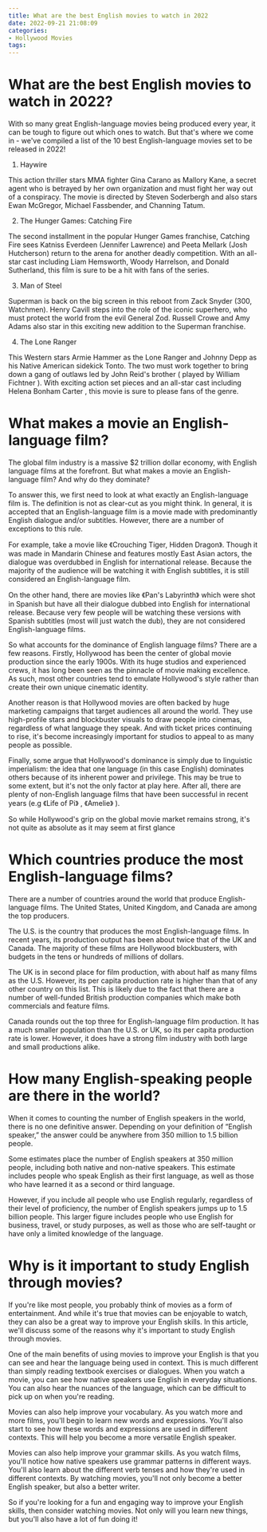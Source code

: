 ```yaml
---
title: What are the best English movies to watch in 2022
date: 2022-09-21 21:08:09
categories:
- Hollywood Movies
tags:
---
```



#  What are the best English movies to watch in 2022?

With so many great English-language movies being produced every year, it can be tough to figure out which ones to watch. But that's where we come in - we've compiled a list of the 10 best English-language movies set to be released in 2022!

1. Haywire

This action thriller stars MMA fighter Gina Carano as Mallory Kane, a secret agent who is betrayed by her own organization and must fight her way out of a conspiracy. The movie is directed by Steven Soderbergh and also stars Ewan McGregor, Michael Fassbender, and Channing Tatum.

2. The Hunger Games: Catching Fire

The second installment in the popular Hunger Games franchise, Catching Fire sees Katniss Everdeen (Jennifer Lawrence) and Peeta Mellark (Josh Hutcherson) return to the arena for another deadly competition. With an all-star cast including Liam Hemsworth, Woody Harrelson, and Donald Sutherland, this film is sure to be a hit with fans of the series.

3. Man of Steel

Superman is back on the big screen in this reboot from Zack Snyder (300, Watchmen). Henry Cavill steps into the role of the iconic superhero, who must protect the world from the evil General Zod. Russell Crowe and Amy Adams also star in this exciting new addition to the Superman franchise.

4. The Lone Ranger

This Western stars Armie Hammer as the Lone Ranger and Johnny Depp as his Native American sidekick Tonto. The two must work together to bring down a gang of outlaws led by John Reid's brother ( played by William Fichtner ). With exciting action set pieces and an all-star cast including Helena Bonham Carter , this movie is sure to please fans of the genre.

#  What makes a movie an English-language film?

The global film industry is a massive $2 trillion dollar economy, with English language films at the forefront. But what makes a movie an English-language film? And why do they dominate?

To answer this, we first need to look at what exactly an English-language film is. The definition is not as clear-cut as you might think. In general, it is accepted that an English-language film is a movie made with predominantly English dialogue and/or subtitles. However, there are a number of exceptions to this rule.

For example, take a movie like 《Crouching Tiger, Hidden Dragon》. Though it was made in Mandarin Chinese and features mostly East Asian actors, the dialogue was overdubbed in English for international release. Because the majority of the audience will be watching it with English subtitles, it is still considered an English-language film.

On the other hand, there are movies like 《Pan's Labyrinth》 which were shot in Spanish but have all their dialogue dubbed into English for international release. Because very few people will be watching these versions with Spanish subtitles (most will just watch the dub), they are not considered English-language films.

So what accounts for the dominance of English language films? There are a few reasons. Firstly, Hollywood has been the center of global movie production since the early 1900s. With its huge studios and experienced crews, it has long been seen as the pinnacle of movie making excellence. As such, most other countries tend to emulate Hollywood's style rather than create their own unique cinematic identity.

Another reason is that Hollywood movies are often backed by huge marketing campaigns that target audiences all around the world. They use high-profile stars and blockbuster visuals to draw people into cinemas, regardless of what language they speak. And with ticket prices continuing to rise, it's become increasingly important for studios to appeal to as many people as possible.

Finally, some argue that Hollywood's dominance is simply due to linguistic imperialism: the idea that one language (in this case English) dominates others because of its inherent power and privilege. This may be true to some extent, but it's not the only factor at play here. After all, there are plenty of non-English language films that have been successful in recent years (e.g 《Life of Pi》 , 《Amelie》 ).

So while Hollywood's grip on the global movie market remains strong, it's not quite as absolute as it may seem at first glance

#  Which countries produce the most English-language films?

There are a number of countries around the world that produce English-language films. The United States, United Kingdom, and Canada are among the top producers.

The U.S. is the country that produces the most English-language films. In recent years, its production output has been about twice that of the UK and Canada. The majority of these films are Hollywood blockbusters, with budgets in the tens or hundreds of millions of dollars.

The UK is in second place for film production, with about half as many films as the U.S. However, its per capita production rate is higher than that of any other country on this list. This is likely due to the fact that there are a number of well-funded British production companies which make both commercials and feature films.

Canada rounds out the top three for English-language film production. It has a much smaller population than the U.S. or UK, so its per capita production rate is lower. However, it does have a strong film industry with both large and small productions alike.

#  How many English-speaking people are there in the world?

When it comes to counting the number of English speakers in the world, there is no one definitive answer. Depending on your definition of “English speaker,” the answer could be anywhere from 350 million to 1.5 billion people.

Some estimates place the number of English speakers at 350 million people, including both native and non-native speakers. This estimate includes people who speak English as their first language, as well as those who have learned it as a second or third language.

However, if you include all people who use English regularly, regardless of their level of proficiency, the number of English speakers jumps up to 1.5 billion people. This larger figure includes people who use English for business, travel, or study purposes, as well as those who are self-taught or have only a limited knowledge of the language.

#  Why is it important to study English through movies?

If you're like most people, you probably think of movies as a form of entertainment. And while it's true that movies can be enjoyable to watch, they can also be a great way to improve your English skills. In this article, we'll discuss some of the reasons why it's important to study English through movies.

One of the main benefits of using movies to improve your English is that you can see and hear the language being used in context. This is much different than simply reading textbook exercises or dialogues. When you watch a movie, you can see how native speakers use English in everyday situations. You can also hear the nuances of the language, which can be difficult to pick up on when you're reading.

Movies can also help improve your vocabulary. As you watch more and more films, you'll begin to learn new words and expressions. You'll also start to see how these words and expressions are used in different contexts. This will help you become a more versatile English speaker.

Movies can also help improve your grammar skills. As you watch films, you'll notice how native speakers use grammar patterns in different ways. You'll also learn about the different verb tenses and how they're used in different contexts. By watching movies, you'll not only become a better English speaker, but also a better writer.

So if you're looking for a fun and engaging way to improve your English skills, then consider watching movies. Not only will you learn new things, but you'll also have a lot of fun doing it!